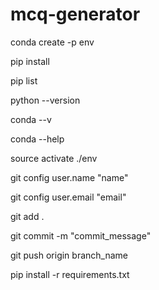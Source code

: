 # mcq-generator

conda create -p env 

pip install

pip list

python --version

conda --v

conda --help

source activate ./env

git config user.name "name"

git config user.email "email"

git add .

git commit -m "commit_message"

git push origin branch_name

pip install -r requirements.txt 
